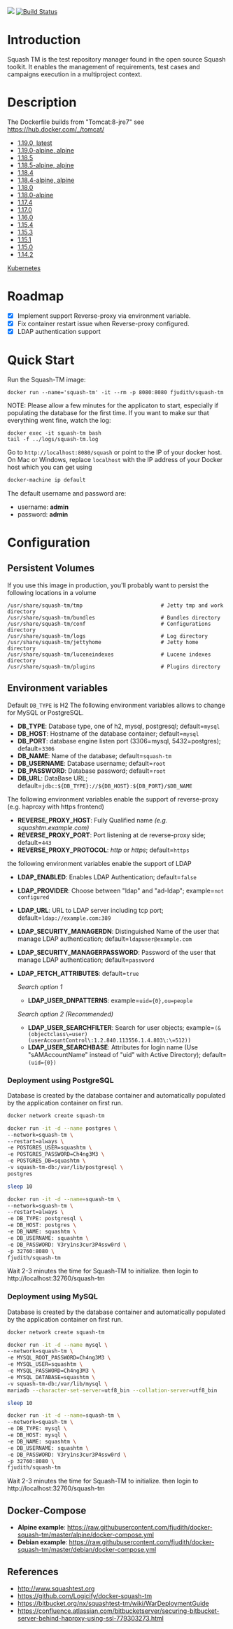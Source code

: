 [![](https://images.microbadger.com/badges/image/fjudith/squash-tm.svg)](https://microbadger.com/images/fjudith/squash-tm "Get your own image badge on microbadger.com")
[![Build Status](https://travis-ci.org/fjudith/docker-squash-tm.svg?branch=master)](https://travis-ci.org/fjudith/docker-squash-tm)

# Introduction
Squash TM is the test repository manager found in the open source Squash toolkit. It enables the management of requirements, test cases and campaigns execution in a multiproject context.

# Description
The Dockerfile builds from "Tomcat:8-jre7" see https://hub.docker.com/_/tomcat/

* [1.19.0, latest](https://github.com/fjudith/docker-squash-tm/tree/1.19.0/debian)
* [1.19.0-alpine, alpine](https://github.com/fjudith/docker-squash-tm/tree/1.19.0/alpine)
* [1.18.5](https://github.com/fjudith/docker-squash-tm/tree/1.18.5/debian)
* [1.18.5-alpine, alpine](https://github.com/fjudith/docker-squash-tm/tree/1.18.5/alpine)
* [1.18.4](https://github.com/fjudith/docker-squash-tm/tree/1.18.4/debian)
* [1.18.4-alpine, alpine](https://github.com/fjudith/docker-squash-tm/tree/1.18.4/alpine)
* [1.18.0](https://github.com/fjudith/docker-squash-tm/tree/1.18.0/debian)
* [1.18.0-alpine](https://github.com/fjudith/docker-squash-tm/tree/1.18.0/alpine)
* [1.17.4](https://github.com/fjudith/docker-squash-tm/tree/1.17.4)
* [1.17.0](https://github.com/fjudith/docker-squash-tm/tree/1.17.0)
* [1.16.0](https://github.com/fjudith/docker-squash-tm/tree/1.16.0)
* [1.15.4](https://github.com/fjudith/docker-squash-tm/tree/1.15.4)
* [1.15.3](https://github.com/fjudith/docker-squash-tm/tree/1.15.3)
* [1.15.1](https://github.com/fjudith/docker-squash-tm/tree/1.15.1)
* [1.15.0](https://github.com/fjudith/docker-squash-tm/tree/1.15.0)
* [1.14.2](https://github.com/fjudith/docker-squash-tm/tree/1.14.2)

[Kubernetes](https://github.com/fjudith/docker-squash-tm/tree/master/kubernetes)

# Roadmap

* [X] Implement support Reverse-proxy via environment variable.
* [X] Fix container restart issue when Reverse-proxy configured.
* [X] LDAP authentication support

# Quick Start
Run the Squash-TM image:

```
docker run --name='squash-tm' -it --rm -p 8080:8080 fjudith/squash-tm
```

NOTE: Please allow a few minutes for the applicaton to start, especially if populating the database for the first time. If you want to make sur that everything went fine, watch the log:

```
docker exec -it squash-tm bash
tail -f ../logs/squash-tm.log
```

Go to `http://localhost:8080/squash` or point to the IP of your docker host.  On
Mac or Windows, replace `localhost` with the IP address of your Docker host which you can get using

```bash
docker-machine ip default
```

The default username and password are:
* username: **admin**
* password: **admin**

# Configuration

## Persistent Volumes

If you use this image in production, you'll probably want to persist the following locations in a volume

```
/usr/share/squash-tm/tmp                         # Jetty tmp and work directory
/usr/share/squash-tm/bundles                     # Bundles directory
/usr/share/squash-tm/conf                        # Configurations directory
/usr/share/squash-tm/logs                        # Log directory
/usr/share/squash-tm/jettyhome                   # Jetty home directory
/usr/share/squash-tm/luceneindexes               # Lucene indexes directory
/usr/share/squash-tm/plugins                     # Plugins directory
```

## Environment variables

Default `DB_TYPE` is H2
The following environment variables allows to change for MySQL or PostgreSQL.

* **DB_TYPE**: Database type, one of h2, mysql, postgresql; default=`mysql`
* **DB_HOST**: Hostname of the database container; default=`mysql`
* **DB_PORT**: database engine listen port (3306=mysql, 5432=postgres); default=`3306`
* **DB_NAME**: Name of the database; default=`squash-tm`
* **DB_USERNAME**: Database username; default=`root`
* **DB_PASSWORD**: Database password; default=`root`
* **DB_URL**: DataBase URL; default=`jdbc:${DB_TYPE}://${DB_HOST}:${DB_PORT}/$DB_NAME`

The following environment variables enable the support of  reverse-proxy (e.g. haproxy with https frontend)

* **REVERSE_PROXY_HOST**: Fully Qualified name _(e.g. squashtm.example.com)_
* **REVERSE_PROXY_PORT**: Port listening at de reverse-proxy side; default=`443`
* **REVERSE_PROXY_PROTOCOL**: _http_ or _https_; default=`https` 

the following environment variables enable the support of LDAP

* **LDAP_ENABLED**: Enables LDAP Authentication; default=`false`
* **LDAP_PROVIDER**: Choose between "ldap" and "ad-ldap"; example=`not configured`
* **LDAP_URL**: URL to LDAP server including tcp port; default=`ldap://example.com:389`
* **LDAP_SECURITY_MANAGERDN**: Distinguished Name of the user that manage LDAP authentication; default=`ldapuser@example.com`
* **LDAP_SECURITY_MANAGERPASSWORD**: Password of the user that manage LDAP authentication; default=`password`
* **LDAP_FETCH_ATTRIBUTES**: default=`true`

  _Search option 1_
  * **LDAP_USER_DNPATTERNS**: example=`uid={0},ou=people`

  _Search option 2 (Recommended)_
  * **LDAP_USER_SEARCHFILTER**: Search for user objects; example=`(&(objectclass\=user)(userAccountControl\:1.2.840.113556.1.4.803\:\=512))`
  * **LDAP_USER_SEARCHBASE**: Attributes for login name (Use "sAMAccountName" instead of "uid" with Active Directory); default=`(uid={0})`

### Deployment using PostgreSQL

Database is created by the database container and automatically populated by the application container on first run.

```bash
docker network create squash-tm

docker run -it -d --name postgres \
--network=squash-tm \
--restart=always \
-e POSTGRES_USER=squashtm \
-e POSTGRES_PASSWORD=Ch4ng3M3 \
-e POSTGRES_DB=squashtm \
-v squash-tm-db:/var/lib/postgresql \
postgres

sleep 10

docker run -it -d --name=squash-tm \
--network=squash-tm \
--restart=always \
-e DB_TYPE: postgresql \
-e DB_HOST: postgres \
-e DB_NAME: squashtm \
-e DB_USERNAME: squashtm \
-e DB_PASSWORD: V3ry1ns3cur3P4ssw0rd \
-p 32760:8080 \
fjudith/squash-tm
```

Wait 2-3 minutes the time for Squash-TM to initialize. then login to http://localhost:32760/squash-tm

### Deployment using MySQL

Database is created by the database container and automatically populated by the application container on first run.

```bash
docker network create squash-tm

docker run -it -d --name mysql \
--network=squash-tm \
-e MYSQL_ROOT_PASSWORD=Ch4ng3M3 \
-e MYSQL_USER=squashtm \
-e MYSQL_PASSWORD=Ch4ng3M3 \
-e MYSQL_DATABASE=squashtm \
-v squash-tm-db:/var/lib/mysql \
mariadb --character-set-server=utf8_bin --collation-server=utf8_bin

sleep 10

docker run -it -d --name=squash-tm \
--network=squash-tm \
-e DB_TYPE: mysql \
-e DB_HOST: mysql \
-e DB_NAME: squashtm \
-e DB_USERNAME: squashtm \
-e DB_PASSWORD: V3ry1ns3cur3P4ssw0rd \
-p 32760:8080 \
fjudith/squash-tm
```

Wait 2-3 minutes the time for Squash-TM to initialize. then login to http://localhost:32760/squash-tm

## Docker-Compose

* **Alpine example**: <https://raw.githubusercontent.com/fjudith/docker-squash-tm/master/alpine/docker-compose.yml>
* **Debian example**: <https://raw.githubusercontent.com/fjudith/docker-squash-tm/master/debian/docker-compose.yml>

## References

* http://www.squashtest.org
* https://github.com/Logicify/docker-squash-tm
* https://bitbucket.org/nx/squashtest-tm/wiki/WarDeploymentGuide
* https://confluence.atlassian.com/bitbucketserver/securing-bitbucket-server-behind-haproxy-using-ssl-779303273.html
